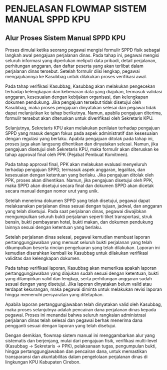 # PENJELASAN FLOWMAP SISTEM MANUAL SPPD KPU

## Alur Proses Sistem Manual SPPD KPU

Proses dimulai ketika seorang pegawai mengisi formulir SPPD fisik sebagai langkah awal pengajuan perjalanan dinas. Pada tahap ini, pegawai mengisi seluruh informasi yang diperlukan meliputi data pribadi, detail perjalanan, perhitungan anggaran, dan daftar peserta yang akan terlibat dalam perjalanan dinas tersebut. Setelah formulir diisi lengkap, pegawai mengajukannya ke Kasubbag untuk dilakukan proses verifikasi awal.

Pada tahap verifikasi Kasubbag, Kasubbag akan melakukan pengecekan terhadap kelengkapan dan kebenaran data yang diajukan, termasuk validasi anggaran, kesesuaian dengan kebijakan organisasi, dan kelengkapan dokumen pendukung. Jika pengajuan tersebut tidak disetujui oleh Kasubbag, maka proses pengajuan dinyatakan selesai dan pegawai tidak dapat melanjutkan ke tahap berikutnya. Namun, apabila pengajuan diterima, formulir tersebut akan diteruskan untuk diverifikasi oleh Sekretaris KPU.

Selanjutnya, Sekretaris KPU akan melakukan penilaian terhadap pengajuan SPPD yang masuk dengan fokus pada aspek administratif dan kesesuaian dengan regulasi yang berlaku. Apabila pengajuan ditolak pada tahap ini, proses juga akan langsung dihentikan dan dinyatakan selesai. Namun, jika pengajuan disetujui oleh Sekretaris KPU, maka formulir akan diteruskan ke tahap approval final oleh PPK (Pejabat Pembuat Komitmen).

Pada tahap approval final, PPK akan melakukan evaluasi menyeluruh terhadap pengajuan SPPD, termasuk aspek anggaran, legalitas, dan kesesuaian dengan ketentuan yang berlaku. Jika pengajuan ditolak oleh PPK, proses akan dihentikan. Namun, jika pengajuan disetujui oleh PPK, maka SPPD akan disetujui secara final dan dokumen SPPD akan dicetak secara manual dengan nomor urut yang unik.

Setelah menerima dokumen SPPD yang telah disetujui, pegawai dapat melaksanakan perjalanan dinas sesuai dengan tujuan, jadwal, dan anggaran yang telah disetujui. Pada saat perjalanan dinas, pegawai diwajibkan mengumpulkan seluruh bukti perjalanan seperti tiket transportasi, struk bensin, bukti pembayaran hotel, bukti makan, dan dokumen pendukung lainnya sesuai dengan ketentuan yang berlaku.

Setelah perjalanan dinas selesai, pegawai kemudian membuat laporan pertanggungjawaban yang memuat seluruh bukti perjalanan yang telah dikumpulkan beserta rincian pengeluaran yang telah dilakukan. Laporan ini kemudian diserahkan kembali ke Kasubbag untuk dilakukan verifikasi validitas dan kelengkapan dokumen.

Pada tahap verifikasi laporan, Kasubbag akan memeriksa apakah laporan pertanggungjawaban yang diajukan sudah sesuai dengan ketentuan, bukti yang dilampirkan valid dan lengkap, serta perhitungan anggaran sudah sesuai dengan yang disetujui. Jika laporan dinyatakan belum valid atau terdapat kekurangan, maka pegawai diminta untuk melakukan revisi laporan hingga memenuhi persyaratan yang ditetapkan.

Apabila laporan pertanggungjawaban telah dinyatakan valid oleh Kasubbag, maka proses selanjutnya adalah pencairan dana perjalanan dinas kepada pegawai. Proses ini menandai bahwa seluruh rangkaian administrasi perjalanan dinas telah selesai dan pegawai berhak menerima dana pengganti sesuai dengan laporan yang telah disetujui.

Dengan demikian, flowmap sistem manual ini menggambarkan alur yang sistematis dan berjenjang, mulai dari pengajuan fisik, verifikasi multi-level (Kasubbag → Sekretaris → PPK), pelaksanaan tugas, pengumpulan bukti, hingga pertanggungjawaban dan pencairan dana, untuk memastikan transparansi dan akuntabilitas dalam pengelolaan perjalanan dinas di lingkungan KPU Kabupaten Cirebon. 